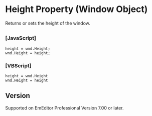 # Height Property (Window Object)

Returns or sets the height of the window.

## 

### \[JavaScript\]

```
height = wnd.Height;
wnd.Height = height;
```

### \[VBScript\]

```
height = wnd.Height
wnd.Height = height
```

## Version

Supported on EmEditor Professional Version 7.00 or later.
